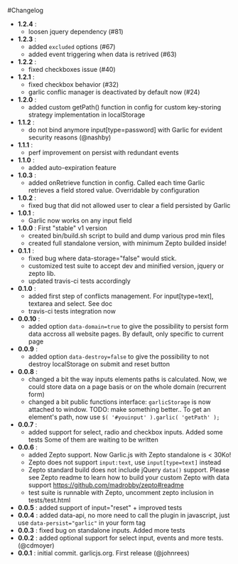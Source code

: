 #Changelog
* **1.2.4** :
    - loosen jquery dependency (#81)
* **1.2.3** :
    - added `excluded` options (#67)
    - added event triggering when data is retrived (#63)
* **1.2.2** :
    - fixed checkboxes issue (#40)
* **1.2.1** :
    - fixed checkbox behavior (#32)
    - garlic conflic manager is deactivated by default now (#24)
* **1.2.0** :
    - added custom getPath() function in config for custom key-storing strategy
      implementation in localStorage
* **1.1.2** :
    - do not bind anymore input[type=password] with Garlic for evident security
      reasons (@nashby)
* **1.1.1** :
    - perf improvement on persist with redundant events
* **1.1.0** :
    - added auto-expiration feature
* **1.0.3** :
    - added onRetrieve function in config. Called each time Garlic retrieves a field
      stored value. Overridable by configuration
* **1.0.2** :
    - fixed bug that did not allowed user to clear a field persisted by Garlic
* **1.0.1** :
    - Garlic now works on any input field
* **1.0.0** : First "stable" v1 version
    - created bin/build.sh script to build and dump various prod min files
    - created full standalone version, with minimum Zepto builded inside!
* **0.1.1** :
    - fixed bug where data-storage="false" would stick.
    - customized test suite to accept dev and minified version, jquery or zepto lib.
    - updated travis-ci tests accordingly
* **0.1.0** :
    - added first step of conflicts management. For input[type=text], textarea
      and select. See doc
    - travis-ci tests integration now
* **0.0.10** :
    - added option `data-domain=true` to give the possibility to persist form
      data accross all website pages. By default, only specific to current page
* **0.0.9** :
    - added option `data-destroy=false` to give the possibility to not destroy
      localStorage on submit and reset button
* **0.0.8** :
    - changed a bit the way inputs elements paths is calculated. Now, we
      could store data on a page basis or on the whole domain (recurrent form)
    - changed a bit public functions interface:
      `garlicStorage` is now attached to window. TODO: make something better..
      To get an element's path, now use `$( '#youinput' ).garlic( 'getPath' );`
* **0.0.7** :
    - added support for select, radio and checkbox inputs. Added some tests
      Some of them are waiting to be written
* **0.0.6** :
    - added Zepto support. Now Garlic.js with Zepto standalone is < 30Ko!
    - Zepto does not support `input:text`, use `input[type=text]` instead
    - Zepto standard build does not include jQuery `data()` support.
      Please see Zepto readme to learn how to build your custom Zepto
      with data support https://github.com/madrobby/zepto#readme
    - test suite is runnable with Zepto, uncomment zepto inclusion in
      tests/test.html
* **0.0.5** : added support of input="reset" + improved tests
* **0.0.4** : added data-api, no more need to call the plugin in javascript, just use
              `data-persist="garlic"` in your form tag
* **0.0.3** : fixed bug on standalone inputs. Added more tests
* **0.0.2** : added optional support for select input, events and more tests. (@cdmoyer)
* **0.0.1** : initial commit. garlicjs.org. First release (@johnrees)
